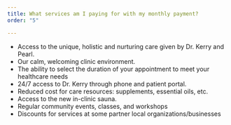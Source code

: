 ```yaml
---
title: What services am I paying for with my monthly payment?
order: "5"

---
```

* Access to the unique, holistic and nurturing care given by Dr. Kerry and Pearl.
* Our calm, welcoming clinic environment.
* The ability to select the duration of your appointment to meet your healthcare needs
* 24/7 access to Dr. Kerry through phone and patient portal.
* Reduced cost for care resources: supplements, essential oils, etc.
* Access to the new in-clinic sauna.
* Regular community events, classes, and workshops
* Discounts for services at some partner local organizations/businesses